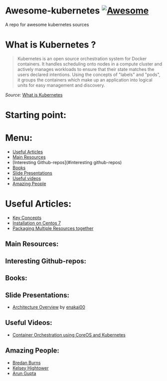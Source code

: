 # Awesome-kubernetes [![Awesome](https://cdn.rawgit.com/sindresorhus/awesome/d7305f38d29fed78fa85652e3a63e154dd8e8829/media/badge.svg)](https://github.com/sindresorhus/awesome)
A repo for awesome kubernetes sources

# What is Kubernetes ?

> Kubernetes is an open source orchestration system for Docker containers. It handles scheduling onto nodes in a compute cluster and actively manages workloads to ensure that their state matches the users declared intentions. Using the concepts of "labels" and "pods", it groups the containers which make up an application into logical units for easy management and discovery.

_Source:_ [What is Kubernetes](https://www.kubernetes.io/)

# Starting point:

# Menu:
* [Useful Articles](#useful-articles)
* [Main Resources](#main-resources)
* [Interesting Github-repos](#interesting github-repos)
* [Books](#books)
* [Slide Presentations](#slide-presentations)
* [Useful videos](#useful-videos)
* [Amazing People](#amazing-people)

# Useful Articles:

* [Key Concepts](http://blog.arungupta.me/key-concepts-kubernetes/)
* [Installation on Centos 7](http://www.severalnines.com/blog/installing-kubernetes-cluster-minions-centos7-manage-pods-services)
*  [Packaging Multiple Resources together](http://blog.arungupta.me/kubernetes-application-package-multiple-resources-together/)

## Main Resources:

## Interesting Github-repos:

## Books:

## Slide Presentations:
* [Architecture Overview](http://www.slideshare.net/enakai/architecture-overview-kubernetes-with-red-hat-enterprise-linux-71) by [enakai00](https://www.twitter.com/enakai00/)

## Useful Videos:
* [Container Orchestration using CoreOS and Kubernetes](https://www.youtube.com/watch?v=tA8XNVPZM2w)

## Amazing People:

* [Bredan Burns](https://twitter.com/brendandburns)
* [Kelsey Hightower](https://twitter.com/kelseyhightower)
* [Arun Gupta](https://twitter.com/arungupta)

